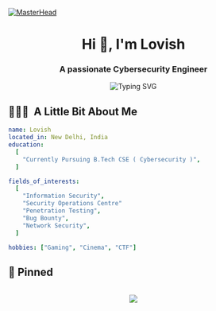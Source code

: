 [![MasterHead](https://firebasestorage.googleapis.com/v0/b/flexi-coding.appspot.com/o/dempgi7-520f8d5f-63d4-4453-8822-dbc149ae27f8.gif?alt=media&token=91c0c7b2-93c3-4029-b011-1a8703c5730d)](https://rishavchanda.io)
<!--<div style="text-align: center;">
    <img src="https://i.kinja-img.com/gawker-media/image/upload/t_original/pwl9mwg0qu5vdagwstde.gif" width="100%" height="auto" alt="Programmer Animation">
</div>-->

<h1 align="center">Hi 👋, I'm Lovish</h1>
<h3 align="center">A passionate Cybersecurity Engineer</h3>
<p align="center">
  <img src="https://readme-typing-svg.demolab.com?font=Fira+Code&pause=1000&color=01AEE6&center=true&vCenter=true&width=435&lines=Blue+Teamer;CTF+Player;Linux+Enthusiast;Continuous+Learner" alt="Typing SVG" />
</p>

<h2 align="left"> 👨🏻‍💻 &nbsp;A Little Bit About Me</h2>

```yaml
name: Lovish
located_in: New Delhi, India
education:
  [
    "Currently Pursuing B.Tech CSE ( Cybersecurity )",
  ]

fields_of_interests:
  [
    "Information Security",
    "Security Operations Centre"
    "Penetration Testing",
    "Bug Bounty",
    "Network Security",
  ]

hobbies: ["Gaming", "Cinema", "CTF"]
```

## 📌 Pinned
<p align="center">
  <a href="https://github.com/lovish83/CyberSecurity">
    <img align="center" style="margin:1rem 0.5rem" src="https://github-readme-stats.vercel.app/api/pin/?username=lovish83&repo=CyberSecurity&theme=tokyonight" />
  </a>
</p>

